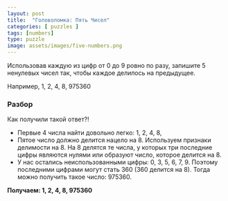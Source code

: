 ```yaml
---
layout: post
title:  "Головоломка: Пять Чисел"
categories: [ puzzles ]
tags: [numbers]
type: puzzle
image: assets/images/five-numbers.png
---
```

Использовав каждую из цифр от 0 до 9 ровно по разу, запишите 5 ненулевых чисел так, чтобы каждое делилось на предыдущее.

Например, 1, 2, 4, 8, 975360

### Разбор
Как получили такой ответ?!

- Первые 4 числа найти довольно легко: 1, 2, 4, 8,
- Пятое число должно делится нацело на 8. Используем признаки делимости на 8. На 8 делятся те числа, у которых три последние цифры являются нулями или образуют число, которое делится на 8.
- У нас остались неиспользованными цифры: 0, 3, 5, 6, 7, 9. Поэтому последними цифрами могут стать 360 (360 делится на 8). Тогда можно получить такое число: 975360.

**Получаем: 1, 2, 4, 8, 975360**